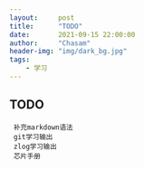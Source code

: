 ```yaml
---
layout:     post
title:      "TODO"
date:       2021-09-15 22:00:00
author:     "Chasam"
header-img: "img/dark_bg.jpg"
tags:
    - 学习
---
```


## TODO

` 补充markdown语法`  
` git学习输出`  
` zlog学习输出`  
` 芯片手册`  

